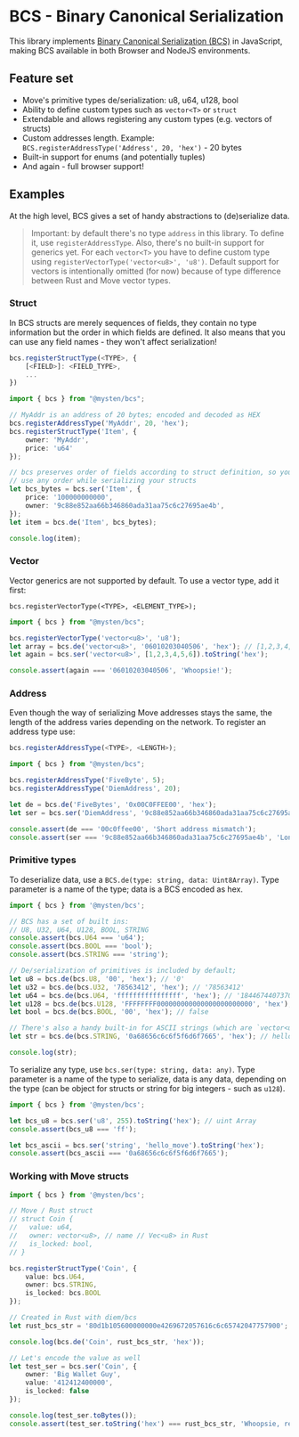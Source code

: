 # BCS - Binary Canonical Serialization

This library implements [Binary Canonical Serialization (BCS)](https://github.com/diem/bcs) in JavaScript, making BCS available in both Browser and NodeJS environments.

## Feature set

- Move's primitive types de/serialization: u8, u64, u128, bool
- Ability to define custom types such as `vector<T>` or `struct`
- Extendable and allows registering any custom types (e.g. vectors of structs)
- Custom addresses length. Example: `BCS.registerAddressType('Address', 20, 'hex')` - 20 bytes
- Built-in support for enums (and potentially tuples)
- And again - full browser support!

## Examples

At the high level, BCS gives a set of handy abstractions to (de)serialize data.

> Important: by default there's no type `address` in this library. To define it, use `registerAddressType`.
> Also, there's no built-in support for generics yet. For each `vector<T>` you have to define custom type
> using `registerVectorType('vector<u8>', 'u8')`. Default support for vectors is intentionally omitted (for now)
> because of type difference between Rust and Move vector types.

### Struct

In BCS structs are merely sequences of fields, they contain no type information but the order in
which fields are defined. It also means that you can use any field names - they won't affect serialization!

```ts
bcs.registerStructType(<TYPE>, {
    [<FIELD>]: <FIELD_TYPE>,
    ...
})
```

```ts
import { bcs } from "@mysten/bcs";

// MyAddr is an address of 20 bytes; encoded and decoded as HEX
bcs.registerAddressType('MyAddr', 20, 'hex');
bcs.registerStructType('Item', {
    owner: 'MyAddr',
    price: 'u64'
});

// bcs preserves order of fields according to struct definition, so you're free to
// use any order while serializing your structs
let bcs_bytes = bcs.ser('Item', {
    price: '100000000000',
    owner: '9c88e852aa66b346860ada31aa75c6c27695ae4b',
});
let item = bcs.de('Item', bcs_bytes);

console.log(item);
```

### Vector

Vector generics are not supported by default. To use a vector type, add it first:
```
bcs.registerVectorType(<TYPE>, <ELEMENT_TYPE>);
```

```ts
import { bcs } from "@mysten/bcs";

bcs.registerVectorType('vector<u8>', 'u8');
let array = bcs.de('vector<u8>', '06010203040506', 'hex'); // [1,2,3,4,5,6];
let again = bcs.ser('vector<u8>', [1,2,3,4,5,6]).toString('hex');

console.assert(again === '06010203040506', 'Whoopsie!');
```

### Address

Even though the way of serializing Move addresses stays the same, the length of the address
varies depending on the network. To register an address type use:

```ts
bcs.registerAddressType(<TYPE>, <LENGTH>);
```

```ts
import { bcs } from "@mysten/bcs";

bcs.registerAddressType('FiveByte', 5);
bcs.registerAddressType('DiemAddress', 20);

let de = bcs.de('FiveBytes', '0x00C0FFEE00', 'hex');
let ser = bcs.ser('DiemAddress', '9c88e852aa66b346860ada31aa75c6c27695ae4b').toString('hex');

console.assert(de === '00c0ffee00', 'Short address mismatch');
console.assert(ser === '9c88e852aa66b346860ada31aa75c6c27695ae4b', 'Long address mismatch');
```

### Primitive types

To deserialize data, use a `BCS.de(type: string, data: Uint8Array)`. Type parameter is a name of the type; data is a BCS encoded as hex.

```ts
import { bcs } from '@mysten/bcs';

// BCS has a set of built ins:
// U8, U32, U64, U128, BOOL, STRING
console.assert(bcs.U64 === 'u64');
console.assert(bcs.BOOL === 'bool');
console.assert(bcs.STRING === 'string');

// De/serialization of primitives is included by default;
let u8 = bcs.de(bcs.U8, '00', 'hex'); // '0'
let u32 = bcs.de(bcs.U32, '78563412', 'hex'); // '78563412'
let u64 = bcs.de(bcs.U64, 'ffffffffffffffff', 'hex'); // '18446744073709551615'
let u128 = bcs.de(bcs.U128, 'FFFFFFFF000000000000000000000000', 'hex'); // '4294967295'
let bool = bcs.de(bcs.BOOL, '00', 'hex'); // false

// There's also a handy built-in for ASCII strings (which are `vector<u8>` under the hood)
let str = bcs.de(bcs.STRING, '0a68656c6c6f5f6d6f7665', 'hex'); // hello_move

console.log(str);
```

To serialize any type, use `bcs.ser(type: string, data: any)`. Type parameter is a name of the type to serialize, data is any data, depending on the type (can be object for structs or string for big integers - such as `u128`).

```ts
import { bcs } from '@mysten/bcs';

let bcs_u8 = bcs.ser('u8', 255).toString('hex'); // uint Array
console.assert(bcs_u8 === 'ff');

let bcs_ascii = bcs.ser('string', 'hello_move').toString('hex');
console.assert(bcs_ascii === '0a68656c6c6f5f6d6f7665');
```

### Working with Move structs

```ts
import { bcs } from '@mysten/bcs';

// Move / Rust struct
// struct Coin {
//   value: u64,
//   owner: vector<u8>, // name // Vec<u8> in Rust
//   is_locked: bool,
// }

bcs.registerStructType('Coin', {
    value: bcs.U64,
    owner: bcs.STRING,
    is_locked: bcs.BOOL
});

// Created in Rust with diem/bcs
let rust_bcs_str = '80d1b105600000000e4269672057616c6c65742047757900';

console.log(bcs.de('Coin', rust_bcs_str, 'hex'));

// Let's encode the value as well
let test_ser = bcs.ser('Coin', {
    owner: 'Big Wallet Guy',
    value: '412412400000',
    is_locked: false
});

console.log(test_ser.toBytes());
console.assert(test_ser.toString('hex') === rust_bcs_str, 'Whoopsie, result mismatch');
```
